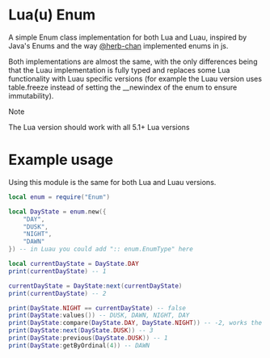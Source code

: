 # Lua(u) Enum
A simple Enum class implementation for both Lua and Luau, inspired by Java's Enums and the way [@herb-chan](https://github.com/herb-chan) implemented enums in js.

Both implementations are almost the same, with the only differences being that the Luau implementation is fully typed and replaces some Lua functionality with Luau specific versions (for example the Luau version uses table.freeze instead of setting the __newindex of the enum to ensure immutability).

> [!NOTE]
> The Lua version should work with all 5.1+ Lua versions

# Example usage
Using this module is the same for both Lua and Luau versions.

```lua
local enum = require("Enum")

local DayState = enum.new({
	"DAY",
	"DUSK",
	"NIGHT",
	"DAWN"
}) -- in Luau you could add ":: enum.EnumType" here

local currentDayState = DayState.DAY
print(currentDayState) -- 1

currentDayState = DayState:next(currentDayState)
print(currentDayState) -- 2

print(DayState.NIGHT == currentDayState) -- false
print(DayState:values()) -- DUSK, DAWN, NIGHT, DAY
print(DayState:compare(DayState.DAY, DayState.NIGHT)) -- -2, works the same as Java's compareTo
print(DayState:next(DayState.DUSK)) -- 3
print(DayState:previous(DayState.DUSK)) -- 1
print(DayState:getByOrdinal(4)) -- DAWN
```

